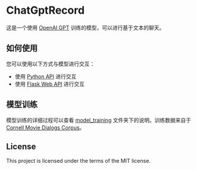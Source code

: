 # ChatGptRecord

这是一个使用 [OpenAI GPT](https://openai.com/blog/better-language-models/) 训练的模型，可以进行基于文本的聊天。

## 如何使用

您可以使用以下方式与模型进行交互：

- 使用 [Python API](./Python_API) 进行交互
- 使用 [Flask Web API](./Flask_Web_API) 进行交互

## 模型训练

模型训练的详细过程可以查看 [model_training](./model_training) 文件夹下的说明。训练数据来自于 [Cornell Movie Dialogs Corpus](https://www.cs.cornell.edu/~cristian/Cornell_Movie-Dialogs_Corpus.html)。

## License

This project is licensed under the terms of the MIT license.
